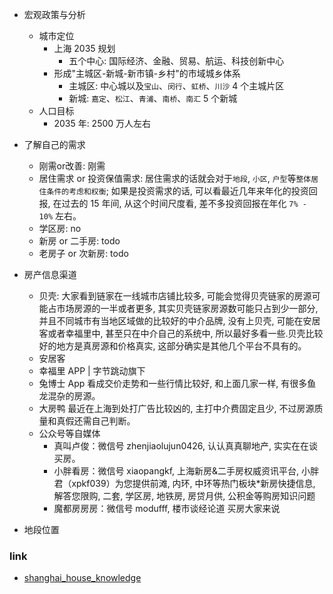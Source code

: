 * 宏观政策与分析
  * 城市定位
    * 上海 2035 规划
      * 五个中心: 国际经济、金融、贸易、航运、科技创新中心
    * 形成"主城区-新城-新市镇-乡村"的市域城乡体系
      * 主城区: 中心城以及`宝山`、`闵行`、`虹桥`、`川沙` 4 个主城片区
      * 新城: `嘉定`、`松江`、`青浦`、`南桥`、`南汇` 5 个新城
  * 人口目标
    * 2035 年: 2500 万人左右

* 了解自己的需求
  * 刚需or改善: 刚需
  * 居住需求 or 投资保值需求: 居住需求的话就会对于`地段`, `小区`, `户型`等`整体居住条件的考虑和权衡`; 如果是投资需求的话, 可以看最近几年来年化的投资回报, 在过去的 15 年间, 从这个时间尺度看, 差不多投资回报在年化 `7% - 10%` 左右。
  * 学区房: no
  * 新房 or 二手房: todo
  * 老房子 or 次新房: todo
* 房产信息渠道
  * 贝壳: 大家看到链家在一线城市店铺比较多, 可能会觉得贝壳链家的房源可能占市场房源的一半或者更多, 其实贝壳链家房源数可能只占到少一部分, 并且不同城市有当地区域做的比较好的中介品牌, 没有上贝壳, 可能在安居客或者幸福里中, 甚至只在中介自己的系统中, 所以最好多看一些.贝壳比较好的地方是真房源和价格真实, 这部分确实是其他几个平台不具有的。
  * 安居客
  * 幸福里 APP | 字节跳动旗下
  * 兔博士 App 看成交价走势和一些行情比较好, 和上面几家一样, 有很多鱼龙混杂的房源。
  * 大房鸭 最近在上海到处打广告比较凶的, 主打中介费固定且少, 不过房源质量和真假还需自己判断。
  * 公众号等自媒体
    * 真叫卢俊：微信号 zhenjiaolujun0426, 认认真真聊地产, 实实在在谈买房。
    * 小胖看房：微信号 xiaopangkf, 上海新房&二手房权威资讯平台, 小胖君（xpkf039）为您提供前滩, 内环, 中环等热门板块*新房快捷信息, 解答您限购, 二套, 学区房, 地铁房, 房贷月供, 公积金等购房知识问题
    * 魔都房房房：微信号 modufff, 楼市谈经论道 买房大家来说
* 地段位置
### link

* [shanghai_house_knowledge](https://github.com/ayuer/shanghai_house_knowledge)